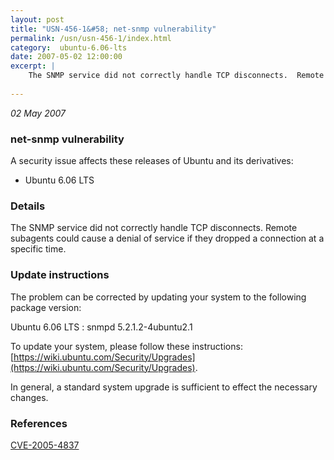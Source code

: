 ```yaml
---
layout: post
title: "USN-456-1&#58; net-snmp vulnerability"
permalink: /usn/usn-456-1/index.html
category:  ubuntu-6.06-lts
date: 2007-05-02 12:00:00
excerpt: |
    The SNMP service did not correctly handle TCP disconnects.  Remote  subagents could cause a denial of service if they dropped a connection  at a specific time.
    
--- 
```

 
 

*02 May 2007*

### net-snmp vulnerability

A security issue affects these releases of Ubuntu and its derivatives:

* Ubuntu 6.06 LTS

### Details

The SNMP service did not correctly handle TCP disconnects. Remote subagents could cause a denial of service if they dropped a connection at a specific time.

### Update instructions

The problem can be corrected by updating your system to the following package version:

Ubuntu 6.06 LTS
 : snmpd <span>5.2.1.2-4ubuntu2.1</span>

To update your system, please follow these instructions: [https://wiki.ubuntu.com/Security/Upgrades](https://wiki.ubuntu.com/Security/Upgrades).

In general, a standard system upgrade is sufficient to effect the necessary changes.

### References

 
 [CVE-2005-4837](http://people.ubuntu.com/~ubuntu-security/cve/CVE-2005-4837)
 

